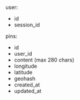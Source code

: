 user:
- id
- session_id



pins:
- id
- user_id
- content (max 280 chars)
- longitude
- latitude
- geohash
- created_at
- updated_at
